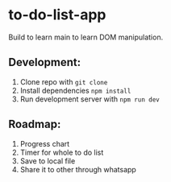 # to-do-list-app

Build to learn main to learn DOM manipulation.

## Development:

1. Clone repo with `git clone`
2. Install dependencies `npm install`
3. Run development server with `npm run dev`

## Roadmap:

1. Progress chart
2. Timer for whole to do list
3. Save to local file
4. Share it to other through whatsapp
